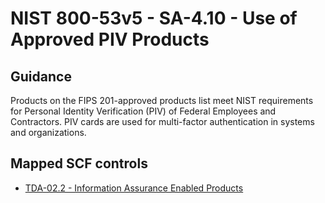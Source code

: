 # NIST 800-53v5 - SA-4.10 - Use of Approved PIV Products
## Guidance
Products on the FIPS 201-approved products list meet NIST requirements for Personal Identity Verification (PIV) of Federal Employees and Contractors. PIV cards are used for multi-factor authentication in systems and organizations.
## Mapped SCF controls
- [TDA-02.2 - Information Assurance Enabled Products](../scf/tda-022-informationassuranceenabledproducts.md)